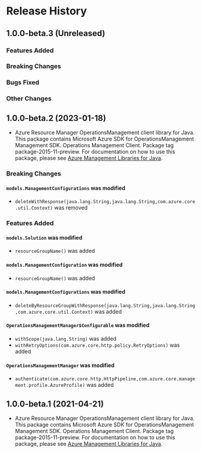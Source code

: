 # Release History

## 1.0.0-beta.3 (Unreleased)

### Features Added

### Breaking Changes

### Bugs Fixed

### Other Changes

## 1.0.0-beta.2 (2023-01-18)

- Azure Resource Manager OperationsManagement client library for Java. This package contains Microsoft Azure SDK for OperationsManagement Management SDK. Operations Management Client. Package tag package-2015-11-preview. For documentation on how to use this package, please see [Azure Management Libraries for Java](https://aka.ms/azsdk/java/mgmt).

### Breaking Changes

#### `models.ManagementConfigurations` was modified

* `deleteWithResponse(java.lang.String,java.lang.String,com.azure.core.util.Context)` was removed

### Features Added

#### `models.Solution` was modified

* `resourceGroupName()` was added

#### `models.ManagementConfiguration` was modified

* `resourceGroupName()` was added

#### `models.ManagementConfigurations` was modified

* `deleteByResourceGroupWithResponse(java.lang.String,java.lang.String,com.azure.core.util.Context)` was added

#### `OperationsManagementManager$Configurable` was modified

* `withScope(java.lang.String)` was added
* `withRetryOptions(com.azure.core.http.policy.RetryOptions)` was added

#### `OperationsManagementManager` was modified

* `authenticate(com.azure.core.http.HttpPipeline,com.azure.core.management.profile.AzureProfile)` was added

## 1.0.0-beta.1 (2021-04-21)

- Azure Resource Manager OperationsManagement client library for Java. This package contains Microsoft Azure SDK for OperationsManagement Management SDK. Operations Management Client. Package tag package-2015-11-preview. For documentation on how to use this package, please see [Azure Management Libraries for Java](https://aka.ms/azsdk/java/mgmt).
